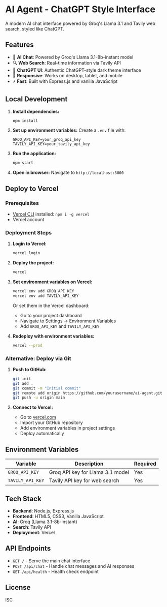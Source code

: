# AI Agent - ChatGPT Style Interface

A modern AI chat interface powered by Groq's Llama 3.1 and Tavily web search, styled like ChatGPT.

## Features

- 🤖 **AI Chat**: Powered by Groq's Llama 3.1-8b-instant model
- 🔍 **Web Search**: Real-time information via Tavily API
- 🎨 **ChatGPT UI**: Authentic ChatGPT-style dark theme interface
- 📱 **Responsive**: Works on desktop, tablet, and mobile
- ⚡ **Fast**: Built with Express.js and vanilla JavaScript

## Local Development

1. **Install dependencies:**
   ```bash
   npm install
   ```

2. **Set up environment variables:**
   Create a `.env` file with:
   ```
   GROQ_API_KEY=your_groq_api_key
   TAVILY_API_KEY=your_tavily_api_key
   ```

3. **Run the application:**
   ```bash
   npm start
   ```

4. **Open in browser:**
   Navigate to `http://localhost:3000`

## Deploy to Vercel

### Prerequisites
- [Vercel CLI](https://vercel.com/cli) installed: `npm i -g vercel`
- Vercel account

### Deployment Steps

1. **Login to Vercel:**
   ```bash
   vercel login
   ```

2. **Deploy the project:**
   ```bash
   vercel
   ```

3. **Set environment variables on Vercel:**
   ```bash
   vercel env add GROQ_API_KEY
   vercel env add TAVILY_API_KEY
   ```
   
   Or set them in the Vercel dashboard:
   - Go to your project dashboard
   - Navigate to Settings → Environment Variables
   - Add `GROQ_API_KEY` and `TAVILY_API_KEY`

4. **Redeploy with environment variables:**
   ```bash
   vercel --prod
   ```

### Alternative: Deploy via Git

1. **Push to GitHub:**
   ```bash
   git init
   git add .
   git commit -m "Initial commit"
   git remote add origin https://github.com/yourusername/ai-agent.git
   git push -u origin main
   ```

2. **Connect to Vercel:**
   - Go to [vercel.com](https://vercel.com)
   - Import your GitHub repository
   - Add environment variables in project settings
   - Deploy automatically

## Environment Variables

| Variable | Description | Required |
|----------|-------------|----------|
| `GROQ_API_KEY` | Groq API key for Llama 3.1 model | Yes |
| `TAVILY_API_KEY` | Tavily API key for web search | Yes |

## Tech Stack

- **Backend**: Node.js, Express.js
- **Frontend**: HTML5, CSS3, Vanilla JavaScript
- **AI**: Groq (Llama 3.1-8b-instant)
- **Search**: Tavily API
- **Deployment**: Vercel

## API Endpoints

- `GET /` - Serve the main chat interface
- `POST /api/chat` - Handle chat messages and AI responses
- `GET /api/health` - Health check endpoint

## License

ISC
